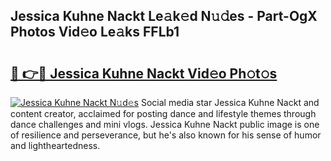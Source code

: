 ## Jessica Kuhne Nackt Le𝚊k𝚎d N𝚞𝚍es - Part-OgX Photos Vid𝚎o Le𝚊ks FFLb1

# <h2><a href="http://fb30g25.evod.top/?m=Jessica+Kuhne+Nackt">🔗 👉🔴 Jessica Kuhne Nackt Vid𝚎o Ph𝚘t𝚘s</a></h2>

[![Jessica Kuhne Nackt N𝚞d𝚎s](https://i.imgur.com/8V9OHl7.gif)](http://fb30g25.evod.top/?m=Jessica+Kuhne+Nackt)
Social media star Jessica Kuhne Nackt and content creator, acclaimed for posting dance and lifestyle themes through dance challenges and mini vlogs. Jessica Kuhne Nackt public image is one of resilience and perseverance, but he's also known for his sense of humor and lightheartedness. 
